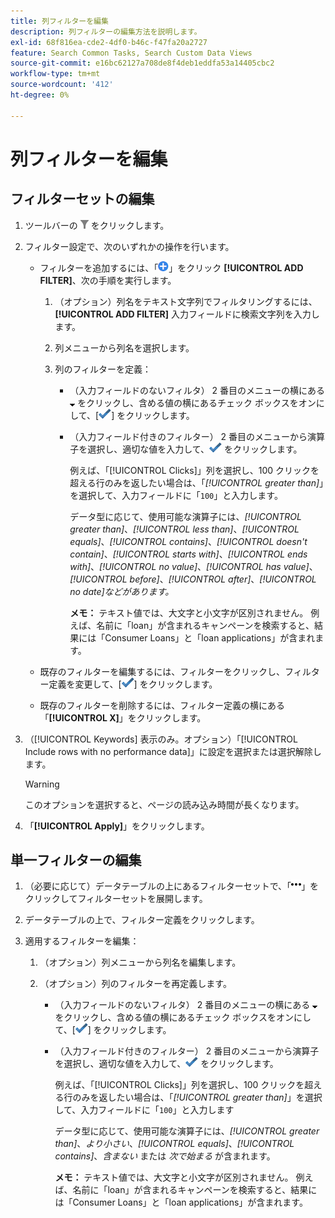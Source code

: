 ```yaml
---
title: 列フィルターを編集
description: 列フィルターの編集方法を説明します。
exl-id: 68f816ea-cde2-4df0-b46c-f47fa20a2727
feature: Search Common Tasks, Search Custom Data Views
source-git-commit: e16bc62127a708de8f4deb1eddfa53a14405cbc2
workflow-type: tm+mt
source-wordcount: '412'
ht-degree: 0%

---
```


# 列フィルターを編集

## フィルターセットの編集

1. ツールバーの ![ フィルター ](/help/search-social-commerce/assets/filter.png " フィルター ") をクリックします。

1. フィルター設定で、次のいずれかの操作を行います。

   * フィルターを追加するには、「![ フィルターを追加 ](/help/search-social-commerce/assets/add.png " フィルターを追加 ")」をクリック **[!UICONTROL ADD FILTER]**、次の手順を実行します。

      1. （オプション）列名をテキスト文字列でフィルタリングするには、**[!UICONTROL ADD FILTER]** 入力フィールドに検索文字列を入力します。

      1. 列メニューから列名を選択します。

      1. 列のフィルターを定義：

         * （入力フィールドのないフィルタ） 2 番目のメニューの横にある ![ 下矢印 ](/help/search-social-commerce/assets/arrow-down-expand.png " 下矢印 ") をクリックし、含める値の横にあるチェック ボックスをオンにして、[![フィルターの更新](/help/search-social-commerce/assets/select.png "フィルターの更新")] をクリックします。

         * （入力フィールド付きのフィルター） 2 番目のメニューから演算子を選択し、適切な値を入力して、![ フィルターを更新 ](/help/search-social-commerce/assets/select.png " フィルターを更新 ") をクリックします。

           例えば、「[!UICONTROL Clicks]」列を選択し、100 クリックを超える行のみを返したい場合は、「*[!UICONTROL greater than]*」を選択して、入力フィールドに「`100`」と入力します。

           データ型に応じて、使用可能な演算子には、*[!UICONTROL greater than]*、*[!UICONTROL less than]*、*[!UICONTROL equals]*、*[!UICONTROL contains]*、*[!UICONTROL doesn't contain]*、*[!UICONTROL starts with]*、*[!UICONTROL ends with]*、*[!UICONTROL no value]*、*[!UICONTROL has value]*、*[!UICONTROL before]*、*[!UICONTROL after]*、*[!UICONTROL no date]などがあります。*

           **メモ：** テキスト値では、大文字と小文字が区別されません。 例えば、名前に「loan」が含まれるキャンペーンを検索すると、結果には「Consumer Loans」と「loan applications」が含まれます。

   * 既存のフィルターを編集するには、フィルターをクリックし、フィルター定義を変更して、[![ フィルターの更新 ](/help/search-social-commerce/assets/select.png " フィルターの更新 ")] をクリックします。

   * 既存のフィルターを削除するには、フィルター定義の横にある「**[!UICONTROL X]**」をクリックします。

1. （[!UICONTROL Keywords] 表示のみ。オプション）「[!UICONTROL Include rows with no performance data]」に設定を選択または選択解除します。

   >[!WARNING]
   >
   >このオプションを選択すると、ページの読み込み時間が長くなります。

1. 「**[!UICONTROL Apply]**」をクリックします。

## 単一フィルターの編集

1. （必要に応じて）データテーブルの上にあるフィルターセットで、「![ その他 ](/help/search-social-commerce/assets/more-filters.png " 詳細 ")」をクリックしてフィルターセットを展開します。

1. データテーブルの上で、フィルター定義をクリックします。

1. 適用するフィルターを編集：

   1. （オプション）列メニューから列名を編集します。

   1. （オプション）列のフィルターを再定義します。

      * （入力フィールドのないフィルタ） 2 番目のメニューの横にある ![ 下矢印 ](/help/search-social-commerce/assets/arrow-down-expand.png " 下矢印 ") をクリックし、含める値の横にあるチェック ボックスをオンにして、[![フィルターの更新](/help/search-social-commerce/assets/select.png "フィルターの更新")] をクリックします。

      * （入力フィールド付きのフィルター） 2 番目のメニューから演算子を選択し、適切な値を入力して、![ フィルターを更新 ](/help/search-social-commerce/assets/select.png " フィルターを更新 ") をクリックします。

        例えば、「[!UICONTROL Clicks]」列を選択し、100 クリックを超える行のみを返したい場合は、「*[!UICONTROL greater than]*」を選択して、入力フィールドに「`100`」と入力します

        データ型に応じて、使用可能な演算子には、*[!UICONTROL greater than]*、*より小さい*、*[!UICONTROL equals]*、*[!UICONTROL contains]*、*含まない* または *次で始まる* が含まれます。

        **メモ：** テキスト値では、大文字と小文字が区別されません。 例えば、名前に「loan」が含まれるキャンペーンを検索すると、結果には「Consumer Loans」と「loan applications」が含まれます。

